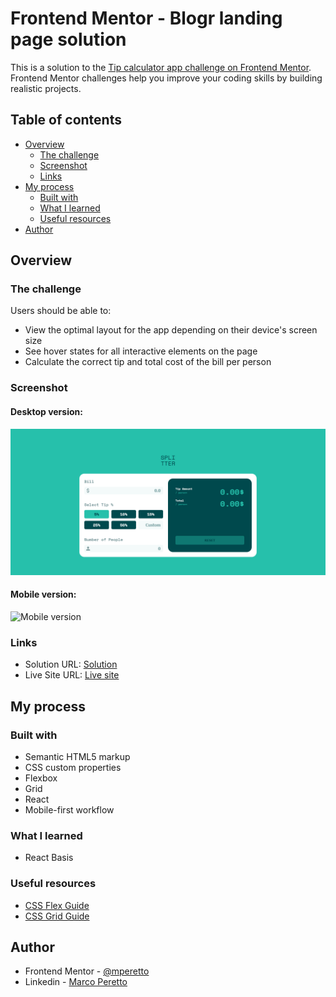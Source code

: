 # Frontend Mentor - Blogr landing page solution

This is a solution to the [Tip calculator app challenge on Frontend Mentor](https://www.frontendmentor.io/challenges/tip-calculator-app-ugJNGbJUX). Frontend Mentor challenges help you improve your coding skills by building realistic projects.

## Table of contents

- [Overview](#overview)
  - [The challenge](#the-challenge)
  - [Screenshot](#screenshot)
  - [Links](#links)
- [My process](#my-process)
  - [Built with](#built-with)
  - [What I learned](#what-i-learned)
  - [Useful resources](#useful-resources)
- [Author](#author)

## Overview

### The challenge

Users should be able to:

- View the optimal layout for the app depending on their device's screen size
- See hover states for all interactive elements on the page
- Calculate the correct tip and total cost of the bill per person

### Screenshot

#### Desktop version:
![Desktop version](./src/images/screenshot-desktop.png)

#### Mobile version:
![Mobile version](./src/images/design/screenshot-mobile.png)

### Links

- Solution URL: [Solution]()
- Live Site URL: [Live site]()

## My process

### Built with

- Semantic HTML5 markup
- CSS custom properties
- Flexbox
- Grid
- React
- Mobile-first workflow

### What I learned

 - React Basis

### Useful resources

- [CSS Flex Guide](https://css-tricks.com/snippets/css/a-guide-to-flexbox/)
- [CSS Grid Guide](https://css-tricks.com/snippets/css/complete-guide-grid/)

## Author

- Frontend Mentor - [@mperetto](https://www.frontendmentor.io/profile/mperetto)
- Linkedin - [Marco Peretto](https://www.linkedin.com/in/marco-peretto/)
